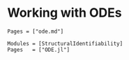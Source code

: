 # Working with ODEs

```@index
Pages = ["ode.md"]
```

```@autodocs
Modules = [StructuralIdentifiability]
Pages   = ["ODE.jl"]
```
